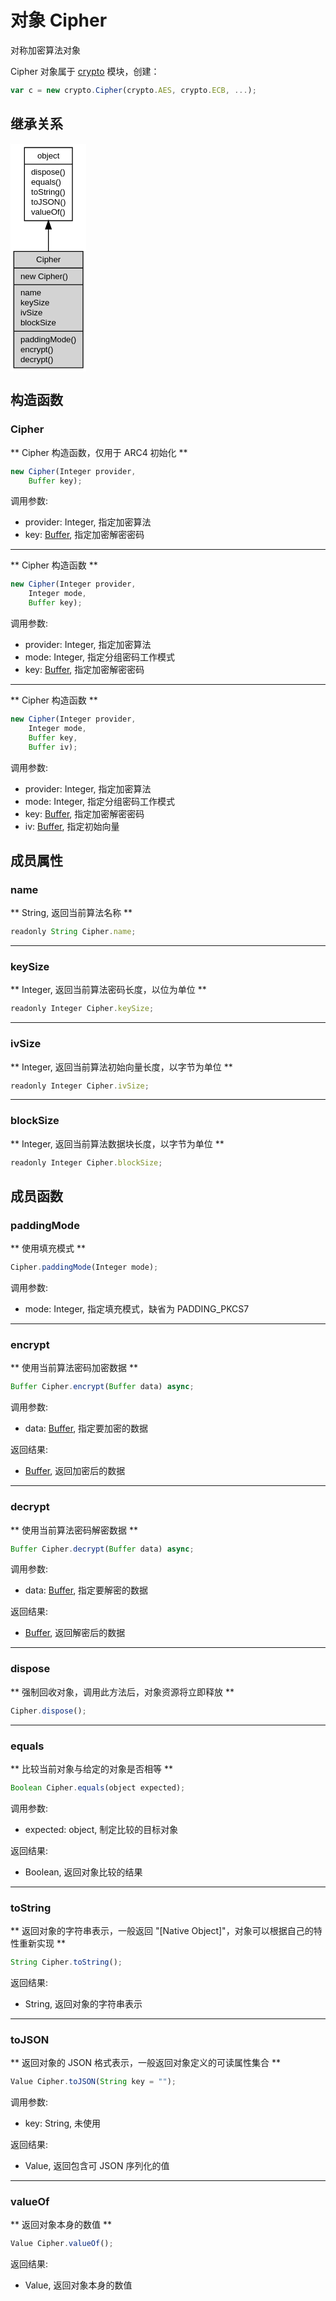 # 对象 Cipher
对称加密算法对象

Cipher 对象属于 [crypto](../../module/ifs/crypto.md) 模块，创建：

```JavaScript
var c = new crypto.Cipher(crypto.AES, crypto.ECB, ...);
```

## 继承关系
<div class="inherits"><svg width="91pt" height="274pt" viewBox="0.00 0.00 91.24 274.00" xmlns="http://www.w3.org/2000/svg" xmlns:xlink="http://www.w3.org/1999/xlink">
<g id="graph0" class="graph" transform="scale(1 1) rotate(0) translate(4 270)">
<title>%0</title>
<polygon fill="#ffffff" stroke="transparent" points="-4,4 -4,-270 87.237,-270 87.237,4 -4,4"/>
<!-- object -->
<g id="node1" class="node">
<title>object</title>
<g id="a_node1"><a xlink:href="object.md" xlink:title="object">
<polygon fill="#ffffff" stroke="#000000" points="12.787,-177.5 12.787,-265.5 70.45,-265.5 70.45,-177.5 12.787,-177.5"/>
<text text-anchor="middle" x="41.6185" y="-252.5" font-family="Helvetica,sans-Serif" font-size="10.00" fill="#000000">object</text>
<polyline fill="none" stroke="#000000" points="12.787,-245.5 70.45,-245.5 "/>
<text text-anchor="start" x="20.787" y="-232.5" font-family="Helvetica,sans-Serif" font-size="10.00" fill="#000000">dispose()</text>
<text text-anchor="start" x="20.787" y="-220.5" font-family="Helvetica,sans-Serif" font-size="10.00" fill="#000000">equals()</text>
<text text-anchor="start" x="20.787" y="-208.5" font-family="Helvetica,sans-Serif" font-size="10.00" fill="#000000">toString()</text>
<text text-anchor="start" x="20.787" y="-196.5" font-family="Helvetica,sans-Serif" font-size="10.00" fill="#000000">toJSON()</text>
<text text-anchor="start" x="20.787" y="-184.5" font-family="Helvetica,sans-Serif" font-size="10.00" fill="#000000">valueOf()</text>
</a>
</g>
</g>
<!-- Cipher -->
<g id="node2" class="node">
<title>Cipher</title>
<g id="a_node2"><a xlink:title="Cipher">
<polygon fill="#d3d3d3" stroke="#000000" points="0,-.5 0,-140.5 83.237,-140.5 83.237,-.5 0,-.5"/>
<text text-anchor="middle" x="41.6185" y="-127.5" font-family="Helvetica,sans-Serif" font-size="10.00" fill="#000000">Cipher</text>
<polyline fill="none" stroke="#000000" points="0,-120.5 83.237,-120.5 "/>
<text text-anchor="start" x="8" y="-107.5" font-family="Helvetica,sans-Serif" font-size="10.00" fill="#000000">new Cipher()</text>
<polyline fill="none" stroke="#000000" points="0,-100.5 83.237,-100.5 "/>
<text text-anchor="start" x="8" y="-87.5" font-family="Helvetica,sans-Serif" font-size="10.00" fill="#000000">name</text>
<text text-anchor="start" x="8" y="-75.5" font-family="Helvetica,sans-Serif" font-size="10.00" fill="#000000">keySize</text>
<text text-anchor="start" x="8" y="-63.5" font-family="Helvetica,sans-Serif" font-size="10.00" fill="#000000">ivSize</text>
<text text-anchor="start" x="8" y="-51.5" font-family="Helvetica,sans-Serif" font-size="10.00" fill="#000000">blockSize</text>
<polyline fill="none" stroke="#000000" points="0,-44.5 83.237,-44.5 "/>
<text text-anchor="start" x="8" y="-31.5" font-family="Helvetica,sans-Serif" font-size="10.00" fill="#000000">paddingMode()</text>
<text text-anchor="start" x="8" y="-19.5" font-family="Helvetica,sans-Serif" font-size="10.00" fill="#000000">encrypt()</text>
<text text-anchor="start" x="8" y="-7.5" font-family="Helvetica,sans-Serif" font-size="10.00" fill="#000000">decrypt()</text>
</a>
</g>
</g>
<!-- object&#45;&gt;Cipher -->
<g id="edge1" class="edge">
<title>object-&gt;Cipher</title>
<path fill="none" stroke="#000000" d="M41.6185,-167.191C41.6185,-158.6178 41.6185,-149.6478 41.6185,-140.7746"/>
<polygon fill="#000000" stroke="#000000" points="38.1186,-167.4186 41.6185,-177.4186 45.1186,-167.4187 38.1186,-167.4186"/>
</g>
</g>
</svg></div>

## 构造函数
        
### Cipher
** Cipher 构造函数，仅用于 ARC4 初始化 **

```JavaScript
new Cipher(Integer provider,
    Buffer key);
```

调用参数:
* provider: Integer, 指定加密算法
* key: [Buffer](Buffer.md), 指定加密解密密码

--------------------------
** Cipher 构造函数 **

```JavaScript
new Cipher(Integer provider,
    Integer mode,
    Buffer key);
```

调用参数:
* provider: Integer, 指定加密算法
* mode: Integer, 指定分组密码工作模式
* key: [Buffer](Buffer.md), 指定加密解密密码

--------------------------
** Cipher 构造函数 **

```JavaScript
new Cipher(Integer provider,
    Integer mode,
    Buffer key,
    Buffer iv);
```

调用参数:
* provider: Integer, 指定加密算法
* mode: Integer, 指定分组密码工作模式
* key: [Buffer](Buffer.md), 指定加密解密密码
* iv: [Buffer](Buffer.md), 指定初始向量

## 成员属性
        
### name
** String, 返回当前算法名称 **

```JavaScript
readonly String Cipher.name;
```

--------------------------
### keySize
** Integer, 返回当前算法密码长度，以位为单位 **

```JavaScript
readonly Integer Cipher.keySize;
```

--------------------------
### ivSize
** Integer, 返回当前算法初始向量长度，以字节为单位 **

```JavaScript
readonly Integer Cipher.ivSize;
```

--------------------------
### blockSize
** Integer, 返回当前算法数据块长度，以字节为单位 **

```JavaScript
readonly Integer Cipher.blockSize;
```

## 成员函数
        
### paddingMode
** 使用填充模式 **

```JavaScript
Cipher.paddingMode(Integer mode);
```

调用参数:
* mode: Integer, 指定填充模式，缺省为 PADDING_PKCS7

--------------------------
### encrypt
** 使用当前算法密码加密数据 **

```JavaScript
Buffer Cipher.encrypt(Buffer data) async;
```

调用参数:
* data: [Buffer](Buffer.md), 指定要加密的数据

返回结果:
* [Buffer](Buffer.md), 返回加密后的数据

--------------------------
### decrypt
** 使用当前算法密码解密数据 **

```JavaScript
Buffer Cipher.decrypt(Buffer data) async;
```

调用参数:
* data: [Buffer](Buffer.md), 指定要解密的数据

返回结果:
* [Buffer](Buffer.md), 返回解密后的数据

--------------------------
### dispose
** 强制回收对象，调用此方法后，对象资源将立即释放 **

```JavaScript
Cipher.dispose();
```

--------------------------
### equals
** 比较当前对象与给定的对象是否相等 **

```JavaScript
Boolean Cipher.equals(object expected);
```

调用参数:
* expected: object, 制定比较的目标对象

返回结果:
* Boolean, 返回对象比较的结果

--------------------------
### toString
** 返回对象的字符串表示，一般返回 "[Native Object]"，对象可以根据自己的特性重新实现 **

```JavaScript
String Cipher.toString();
```

返回结果:
* String, 返回对象的字符串表示

--------------------------
### toJSON
** 返回对象的 JSON 格式表示，一般返回对象定义的可读属性集合 **

```JavaScript
Value Cipher.toJSON(String key = "");
```

调用参数:
* key: String, 未使用

返回结果:
* Value, 返回包含可 JSON 序列化的值

--------------------------
### valueOf
** 返回对象本身的数值 **

```JavaScript
Value Cipher.valueOf();
```

返回结果:
* Value, 返回对象本身的数值

